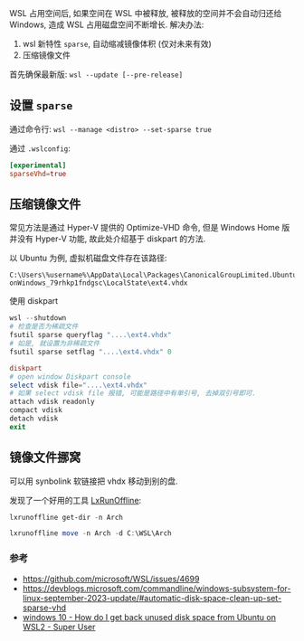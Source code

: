 WSL 占用空间后, 如果空间在 WSL 中被释放, 被释放的空间并不会自动归还给 Windows, 造成 WSL 占用磁盘空间不断增长. 解决办法:
1. wsl 新特性 `sparse`, 自动缩减镜像体积 (仅对未来有效)
2. 压缩镜像文件

首先确保最新版: `wsl --update [--pre-release]`

## 设置 `sparse`

通过命令行: `wsl --manage <distro> --set-sparse true`

通过 `.wslconfig`:

```toml
[experimental]
sparseVhd=true 
```

## 压缩镜像文件

常见方法是通过 Hyper-V 提供的 Optimize-VHD 命令, 但是 Windows Home 版并没有 Hyper-V 功能, 故此处介绍基于 diskpart 的方法.

以 Ubuntu 为例, 虚拟机磁盘文件存在该路径:
```
C:\Users\%username%\AppData\Local\Packages\CanonicalGroupLimited.Ubuntu20.04
onWindows_79rhkp1fndgsc\LocalState\ext4.vhdx
```

使用 diskpart

```powershell
wsl --shutdown
# 检查是否为稀疏文件
fsutil sparse queryflag "....\ext4.vhdx"
# 如是, 就设置为非稀疏文件
fsutil sparse setflag "....\ext4.vhdx" 0

diskpart
# open window Diskpart console
select vdisk file="....\ext4.vhdx"
# 如果 select vdisk file 报错, 可能是路径中有单引号, 去掉双引号即可.
attach vdisk readonly
compact vdisk
detach vdisk
exit
```

## 镜像文件挪窝

可以用 synbolink 软链接把 vhdx 移动到别的盘. 

发现了一个好用的工具 [LxRunOffline](https://github.com/DDoSolitary/LxRunOffline):
```powershell
lxrunoffline get-dir -n Arch 

lxrunoffline move -n Arch -d C:\WSL\Arch
```

### 参考

- https://github.com/microsoft/WSL/issues/4699
- https://devblogs.microsoft.com/commandline/windows-subsystem-for-linux-september-2023-update/#automatic-disk-space-clean-up-set-sparse-vhd
- [windows 10 - How do I get back unused disk space from Ubuntu on WSL2 - Super User](https://superuser.com/questions/1606213/how-do-i-get-back-unused-disk-space-from-ubuntu-on-wsl2)